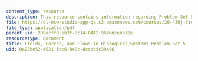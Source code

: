 ```yaml
---
content_type: resource
description: This resource contains information regarding Problem Set 5.
file: https://ol-ocw-studio-app-qa.s3.amazonaws.com/courses/20-430j-fields-forces-and-flows-in-biological-systems-fall-2015/0a23be524521fec6b48c8cccb9c39a96_MIT20_430JF15_PS5_Final.pdf
file_type: application/pdf
parent_uid: 299acff0-5b2f-8c14-0442-9546dcebb78e
resourcetype: Document
title: Fields, Forces, and Flows in Biological Systems Problem Set 5
uid: 0a23be52-4521-fec6-b48c-8cccb9c39a96
---
```

